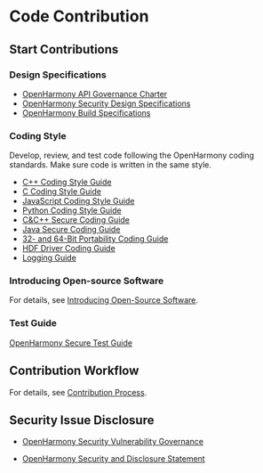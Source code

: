 # Code Contribution

## Start Contributions

### Design Specifications

-   [OpenHarmony API Governance Charter](../design/OpenHarmony-API-governance.md)
-   [OpenHarmony Security Design Specifications](OpenHarmony-security-design-guide.md)
-   [OpenHarmony Build Specifications](https://gitee.com/openharmony/community/blob/master/sig/sig_buildsystem/sig_build_system.md)

### Coding Style

Develop, review, and test code following the OpenHarmony coding standards. Make sure code is written in the same style.

-   [C++ Coding Style Guide](OpenHarmony-cpp-coding-style-guide.md)
-   [C Coding Style Guide](OpenHarmony-c-coding-style-guide.md)
-   [JavaScript Coding Style Guide](OpenHarmony-JavaScript-coding-style-guide.md) 
-   [Python Coding Style Guide](https://pep8.org/)
-   [C&C++ Secure Coding Guide](OpenHarmony-c-cpp-secure-coding-guide.md)
-   [Java Secure Coding Guide](OpenHarmony-Java-secure-coding-guide.md)
-   [32- and 64-Bit Portability Coding Guide](OpenHarmony-64bits-coding-guide.md)
-   [HDF Driver Coding Guide](OpenHarmony-hdf-coding-guide.md)
-   [Logging Guide](OpenHarmony-Log-guide.md)

### Introducing Open-source Software 

For details, see [Introducing Open-Source Software](introducing-open-source-software.md).
### Test Guide

[OpenHarmony Secure Test Guide](OpenHarmony-security-test-guide.md)

## Contribution Workflow

For details, see [Contribution Process](contribution-process.md).

## Security Issue Disclosure

- [OpenHarmony Security Vulnerability Governance](https://gitee.com/openharmony/security/blob/master/en/security-process/README.md)

- [OpenHarmony Security and Disclosure Statement](https://gitee.com/openharmony/security/blob/master/en/security-process/security-disclosure.md)

   <!--no_check--> 


